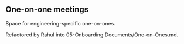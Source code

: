 ## One-on-one meetings

Space for engineering-specific one-on-ones.

Refactored by Rahul into 05-Onboarding Documents/One-on-Ones.md.
